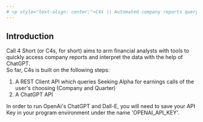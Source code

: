 ```yaml
---
# <p style="text-align: center;">C4s || Automated company reports query with insightful AI-based interpretation</p>
---
```


## Introduction

Call 4 Short (or C4s, for short) aims to arm financial analysts with tools to quickly access company reports and interpret the data with the help of ChatGPT. <br> 
So far, C4s is built on the following steps:
1. A REST Client API which queries Seeking Alpha for earnings calls of the user's choosing (Company and Quarter)
2. A ChatGPT API 


In order to run OpenAi's ChatGPT and Dall-E, you will need to save your API Key in your program environment under the name 'OPENAI_API_KEY'.
